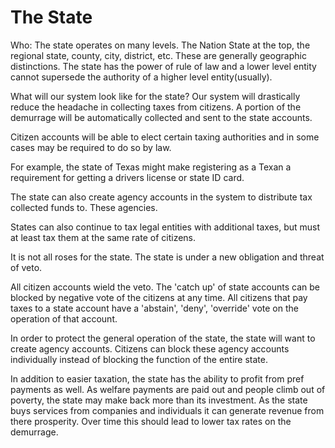 # The State

Who: The state operates on many levels.  The Nation State at the top, the regional state, county, city, district, etc.  These are generally geographic distinctions.  The state has the power of rule of law and a lower level entity cannot supersede the authority of a higher level entity(usually).

What will our system look like for the state?  Our system will drastically reduce the headache in collecting taxes from citizens.  A portion of the demurrage will be automatically collected and sent to the state accounts.

Citizen accounts will be able to elect certain taxing authorities and in some cases may be required to do so by law.

For example, the state of Texas might make registering as a Texan a requirement for getting a drivers license or state ID card.

The state can also create agency accounts in the system to distribute tax collected funds to.  These agencies.

States can also continue to tax legal entities with additional taxes, but must at least tax them at the same rate of citizens.

It is not all roses for the state.  The state is under a new obligation and threat of veto.

All citizen accounts wield the veto.  The 'catch up' of state accounts can be blocked by negative vote of the citizens at any time.  All citizens that pay taxes to a state account have a 'abstain', 'deny', 'override' vote on the operation of that account.

In order to protect the general operation of the state, the state will want to create agency accounts.  Citizens can block these agency accounts individually instead of blocking the function of the entire state.

In addition to easier taxation, the state has the ability to profit from pref payments as well.  As welfare payments are paid out and people climb out of poverty, the state may make back more than its investment.  As the state buys services from companies and individuals it can generate revenue from there prosperity.  Over time this should lead to lower tax rates on the demurrage.


